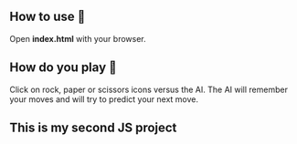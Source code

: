 
## How to use 🚀
Open **index.html** with your browser.


## How do you play 🎲
Click on rock, paper or scissors icons versus the AI.
The AI will remember your moves and will try to predict your next move.


## This is my second JS project